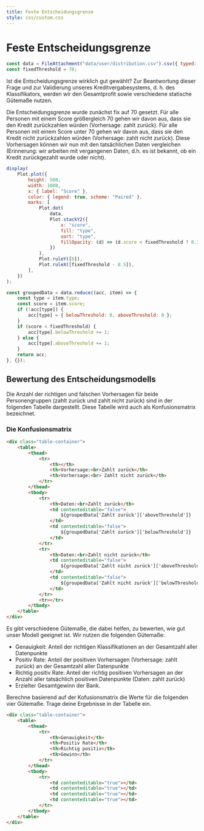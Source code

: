 ```yaml
---
title: Feste Entscheidungsgrenze
style: css/custom.css
---
```


# Feste Entscheidungsgrenze

```js
const data = FileAttachment("data/user/distribution.csv").csv({ typed: true });
const fixedThreshold = 70;
```

Ist die Entscheidungsgrenze wirklich gut gewählt? Zur Beantwortung dieser Frage und zur Validierung unseres Kreditvergabesystems, d. h. des Klassifikators, werden wir den Gesamtprofit sowie verschiedene statische Gütemaße nutzen. 

Die Entscheidungsgrenze wurde zunächst fix auf 70 gesetzt. Für alle Personen mit einem Score größergleich 70 gehen wir davon aus, dass sie den Kredit zurückzahlen würden (Vorhersage: zahlt zurück). Für alle Personen mit einem Score unter 70 gehen wir davon aus, dass sie den Kredit nicht zurückzahlen würden (Vorhersage: zahlt nicht zurück). 
Diese Vorhersagen können wir nun mit den tatsächlichen Daten vergleichen (Erinnerung: wir arbeiten mit vergangenen Daten, d.h. es ist bekannt, ob ein Kredit zurückgezahlt wurde oder nicht). 

```js
display(
    Plot.plot({
        height: 500,
        width: 1000,
        x: { label: "Score" },
        color: { legend: true, scheme: "Paired" },
        marks: [
            Plot.dot(
                data,
                Plot.stackY2({
                    x: "score",
                    fill: "type",
                    sort: "type",
                    fillOpacity: (d) => (d.score < fixedThreshold ? 0.3 : 1),
                })
            ),
            Plot.ruleY([0]),
            Plot.ruleX([fixedThreshold - 0.5]),
        ],
    })
);
```



```js
const groupedData = data.reduce((acc, item) => {
    const type = item.type;
    const score = item.score;
    if (!acc[type]) {
        acc[type] = { belowThreshold: 0, aboveThreshold: 0 };
    }
    if (score < fixedThreshold) {
        acc[type].belowThreshold += 1;
    } else {
        acc[type].aboveThreshold += 1;
    }
    return acc;
}, {});
```
## Bewertung des Entscheidungsmodells
Die Anzahl der richtigen und falschen Vorhersagen für beide Personengruppen (zahlt zurück und zahlt nicht zurück) sind in der folgenden Tabelle dargestellt. Diese Tabelle wird auch als Konfusionsmatrix bezeichnet.


### Die Konfusionsmatrix 

```html
<div class="table-container">
    <table>
        <thead>
            <tr>
                <th></th>
                <th>Vorhersage:<br>Zahlt zurück</th>
                <th>Vorhersage:<br> Zahlt nicht zurück</th>
            </tr>
        </thead>
        <tbody>
            <tr>
                <th>Daten:<br>Zahlt zurück</th>
                <td contenteditable="false">
                    ${groupedData['Zahlt zurück']['aboveThreshold']}
                </td>
                <td contenteditable="false">
                    ${groupedData['Zahlt zurück']['belowThreshold']}
                </td>
            </tr>
            <tr>
                <th>Daten:<br>Zahlt nicht zurück</th>
                <td contenteditable="false">
                    ${groupedData['Zahlt nicht zurück']['aboveThreshold']}
                </td>
                <td contenteditable="false">
                    ${groupedData['Zahlt nicht zurück']['belowThreshold']}
                </td>
            </tr>
            <tr></tr>
        </tbody>
    </table>
</div>
```

Es gibt verschiedene Gütemaße, die dabei helfen, zu bewerten, wie gut unser Modell geeignet ist. 
Wir nutzen die folgenden Gütemaße:

- Genauigkeit: Anteil der richtigen Klassifikationen an der Gesamtzahl aller Datenpunkte
- Positiv Rate: Anteil der positiven Vorhersagen (Vorhersage: zahlt zurück) an der Gesamtzahl aller Datenpunkte
- Richtig positiv Rate: Anteil der richtig positiven Vorhersagen an der Anzahl aller tatsächlich positiven Datenpunkte (Daten: zahlt zurück)
- Erzielter Gesamtgewinn der Bank.


<div class="tip" label="Aufgabe">
Berechne basierend auf der Kofusionsmatrix die Werte für die folgenden vier Gütemaße. Trage deine Ergebnisse in der Tabelle ein. 
</div>

```html
<div class="table-container">
    <table>
        <thead>
            <tr>
                <th>Genauigkeit</th>
                <th>Positiv Rate</th>
                <th>Richtig positiv</th>
                <th>Gewinn</th>
            </tr>
        </thead>
        <tbody>
            <tr>
                <td contenteditable="true"></td>
                <td contenteditable="true"></td>
                <td contenteditable="true"></td>
                <td contenteditable="true"></td>
            </tr>
        </tbody>
    </table>
</div>
```
